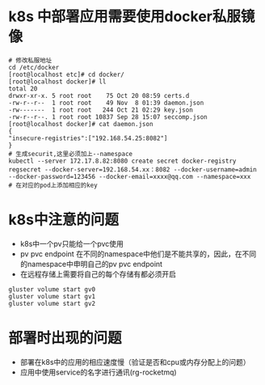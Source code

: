 # k8s 中部署应用需要使用docker私服镜像
```shell
# 修改私服地址
cd /etc/docker
[root@localhost etc]# cd docker/
[root@localhost docker]# ll
total 20
drwxr-xr-x. 5 root root    75 Oct 20 08:59 certs.d
-rw-r--r--  1 root root    49 Nov  8 01:39 daemon.json
-rw-------  1 root root   244 Oct 21 02:29 key.json
-rw-r--r--. 1 root root 10837 Sep 28 15:07 seccomp.json
[root@localhost docker]# cat daemon.json 
{
"insecure-registries":["192.168.54.25:8082"]
}
# 生成securit,这里必须加上--namespace
kubectl --server 172.17.8.82:8080 create secret docker-registry  regsecret --docker-server=192.168.54.xx：8082 --docker-username=admin --docker-password=123456 --docker-email=xxxx@qq.com --namespace=xxx
# 在对应的pod上添加相应的key
```
# k8s中注意的问题
- k8s中一个pv只能给一个pvc使用
- pv pvc endpoint 在不同的namespace中他们是不能共享的，因此，在不同的namespace中申明自己的pv pvc endpoint
- 在远程存储上需要将自己的每个存储有都必须开启
```shell
gluster volume start gv0
gluster volume start gv1
gluster volume start gv2
```
# 部署时出现的问题
- 部署在k8s中的应用的相应速度慢（验证是否和cpu或内存分配上的问题）
- 应用中使用service的名字进行通讯(rg-rocketmq)

